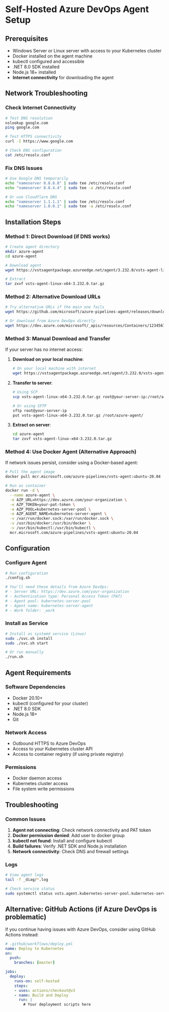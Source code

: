 # Self-Hosted Azure DevOps Agent Setup

## Prerequisites
- Windows Server or Linux server with access to your Kubernetes cluster
- Docker installed on the agent machine
- kubectl configured and accessible
- .NET 8.0 SDK installed
- Node.js 18+ installed
- **Internet connectivity** for downloading the agent

## Network Troubleshooting

### Check Internet Connectivity
```bash
# Test DNS resolution
nslookup google.com
ping google.com

# Test HTTPS connectivity
curl -I https://www.google.com

# Check DNS configuration
cat /etc/resolv.conf
```

### Fix DNS Issues
```bash
# Use Google DNS temporarily
echo "nameserver 8.8.8.8" | sudo tee /etc/resolv.conf
echo "nameserver 8.8.4.4" | sudo tee -a /etc/resolv.conf

# Or use Cloudflare DNS
echo "nameserver 1.1.1.1" | sudo tee /etc/resolv.conf
echo "nameserver 1.0.0.1" | sudo tee -a /etc/resolv.conf
```

## Installation Steps

### Method 1: Direct Download (if DNS works)
```bash
# Create agent directory
mkdir azure-agent
cd azure-agent

# Download agent
wget https://vstsagentpackage.azureedge.net/agent/3.232.0/vsts-agent-linux-x64-3.232.0.tar.gz

# Extract
tar zxvf vsts-agent-linux-x64-3.232.0.tar.gz
```

### Method 2: Alternative Download URLs
```bash
# Try alternative URLs if the main one fails
wget https://github.com/microsoft/azure-pipelines-agent/releases/download/v3.232.0/vsts-agent-linux-x64-3.232.0.tar.gz

# Or download from Azure DevOps directly
wget https://dev.azure.com/microsoft/_apis/resources/Containers/1234567?itemPath=agent%2Fvsts-agent-linux-x64-3.232.0.tar.gz
```

### Method 3: Manual Download and Transfer
If your server has no internet access:

1. **Download on your local machine**:
   ```bash
   # On your local machine with internet
   wget https://vstsagentpackage.azureedge.net/agent/3.232.0/vsts-agent-linux-x64-3.232.0.tar.gz
   ```

2. **Transfer to server**:
   ```bash
   # Using SCP
   scp vsts-agent-linux-x64-3.232.0.tar.gz root@your-server-ip:/root/azure-agent/
   
   # Or using SFTP
   sftp root@your-server-ip
   put vsts-agent-linux-x64-3.232.0.tar.gz /root/azure-agent/
   ```

3. **Extract on server**:
   ```bash
   cd azure-agent
   tar zxvf vsts-agent-linux-x64-3.232.0.tar.gz
   ```

### Method 4: Use Docker Agent (Alternative Approach)
If network issues persist, consider using a Docker-based agent:

```bash
# Pull the agent image
docker pull mcr.microsoft.com/azure-pipelines/vsts-agent:ubuntu-20.04

# Run as container
docker run -d \
  --name azure-agent \
  -e AZP_URL=https://dev.azure.com/your-organization \
  -e AZP_TOKEN=your-pat-token \
  -e AZP_POOL=kubernetes-server-pool \
  -e AZP_AGENT_NAME=kubernetes-server-agent \
  -v /var/run/docker.sock:/var/run/docker.sock \
  -v /usr/bin/docker:/usr/bin/docker \
  -v /usr/bin/kubectl:/usr/bin/kubectl \
  mcr.microsoft.com/azure-pipelines/vsts-agent:ubuntu-20.04
```

## Configuration

### Configure Agent
```bash
# Run configuration
./config.sh

# You'll need these details from Azure DevOps:
# - Server URL: https://dev.azure.com/your-organization
# - Authentication type: Personal Access Token (PAT)
# - Agent pool: kubernetes-server-pool
# - Agent name: kubernetes-server-agent
# - Work folder: _work
```

### Install as Service
```bash
# Install as systemd service (Linux)
sudo ./svc.sh install
sudo ./svc.sh start

# Or run manually
./run.sh
```

## Agent Requirements

### Software Dependencies
- Docker 20.10+
- kubectl (configured for your cluster)
- .NET 8.0 SDK
- Node.js 18+
- Git

### Network Access
- Outbound HTTPS to Azure DevOps
- Access to your Kubernetes cluster API
- Access to container registry (if using private registry)

### Permissions
- Docker daemon access
- Kubernetes cluster access
- File system write permissions

## Troubleshooting

### Common Issues
1. **Agent not connecting**: Check network connectivity and PAT token
2. **Docker permission denied**: Add user to docker group
3. **kubectl not found**: Install and configure kubectl
4. **Build failures**: Verify .NET SDK and Node.js installation
5. **Network connectivity**: Check DNS and firewall settings

### Logs
```bash
# View agent logs
tail -f _diag/*.log

# Check service status
sudo systemctl status vsts.agent.kubernetes-server-pool.kubernetes-server-agent
```

## Alternative: GitHub Actions (if Azure DevOps is problematic)

If you continue having issues with Azure DevOps, consider using GitHub Actions instead:

```yaml
# .github/workflows/deploy.yml
name: Deploy to Kubernetes
on:
  push:
    branches: [master]

jobs:
  deploy:
    runs-on: self-hosted
    steps:
    - uses: actions/checkout@v3
    - name: Build and Deploy
      run: |
        # Your deployment scripts here
``` 